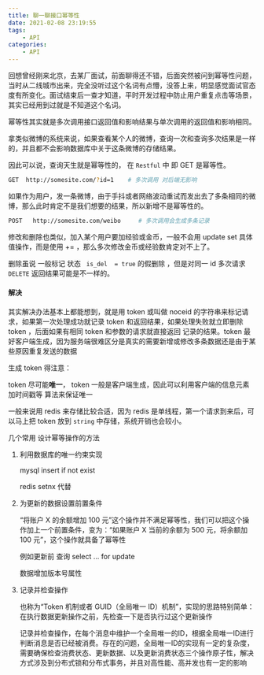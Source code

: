 ```yaml
---
title: 聊一聊接口幂等性
date: 2021-02-08 23:19:55
tags:
    - API
categories:
    - API
---
```

回想曾经刚来北京，去某厂面试，前面聊得还不错，后面突然被问到幂等性问题，当时从二线城市出来，完全没听过这个名词有点懵，没答上来，明显感觉面试官态度有所变化。面试结束后一查才知道，平时开发过程中防止用户重复点击等场景，其实已经用到过就是不知道这个名词。

幂等性其实就是多次调用接口返回值和影响结果与单次调用的返回值和影响相同。

拿类似微博的系统来说，如果查看某个人的微博，查询一次和查询多次结果是一样的，并且都不会影响数据库中关于这条微博的存储结果。

因此可以说，查询天生就是幂等性的， 在 `Restful` 中 即  GET 是幂等性。

```bash
GET  http://somesite.com/?id=1    # 多次调用 对后端无影响
```



如果作为用户，发一条微博，由于手抖或者网络波动重试而发出去了多条相同的微博，那么此时肯定不是我们想要的结果，所以新增不是幂等性的。

```bash
POST   http://somesite.com/weibo     # 多次调用会生成多条记录
```



修改和删除也类似，加入某个用户要加经验或金币，一般不会用  update set 具体值操作，而是使用  += ，那么多次修改金币或经验数肯定对不上了。



删除虽说 一般标记 状态 ` is_del  = true`  的假删除  ，但是对同一 id 多次请求 `DELETE`  返回结果可能是不一样的。



#### 解决

其实解决办法基本上都能想到，就是用  token 或叫做 noceid 的字符串来标记请求，如果第一次处理成功就记录 token 和返回结果，如果处理失败就立即删除 token ，后面如果有相同 token 和参数的请求就直接返回 记录的结果。token 最好客户端生成，因为服务端很难区分是真实的需要新增或修改多条数据还是由于某些原因重复发送的数据



生成 token 得注意：

token 尽可能**唯一**， token 一般是客户端生成，因此可以利用客户端的信息元素 加时间戳等 算法来保证唯一


一般来说用 redis 来存储比较合适，因为 redis 是单线程，第一个请求到来后，可以马上把 token 放到 `string` 中存储，系统开销也会较小。



几个常用 设计幂等操作的方法

1. 利用数据库的唯一约束实现

    mysql    insert if not exist

    redis   setnx 代替

2. 为更新的数据设置前置条件

    “将账户 X 的余额增加 100 元”这个操作并不满足幂等性，我们可以把这个操作加上一个前置条件，变为：“如果账户 X 当前的余额为 500 元，将余额加 100 元”，这个操作就具备了幂等性

    例如更新前  查询 select   ...  for update

    数据增加版本号属性 

3. 记录并检查操作

    也称为“Token 机制或者 GUID（全局唯一 ID）机制”，实现的思路特别简单：在执行数据更新操作之前，先检查一下是否执行过这个更新操作

    记录并检查操作，在每个消息中维护一个全局唯一的ID，根据全局唯一ID进行判断消息是否已经被消费。存在的问题，全局唯一ID的实现有一定的复杂度，需要确保检查消费状态、更新数据、以及更新消费状态三个操作原子性，解决方式涉及到分布式锁和分布式事务，并且对高性能、高并发也有一定的影响